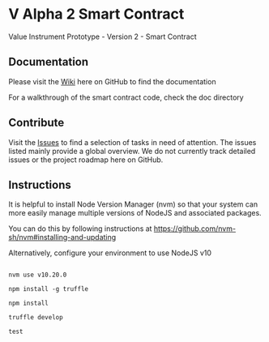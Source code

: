 # V Alpha 2 Smart Contract
Value Instrument Prototype - Version 2 - Smart Contract

## Documentation

Please visit the [Wiki](https://github.com/valueinstrument/v-alpha-2/wiki) here on GitHub to find the documentation

For a walkthrough of the smart contract code, check the doc directory

## Contribute

Visit the [Issues](https://github.com/valueinstrument/v-alpha-2/issues) to find a selection of tasks in need of attention. The issues listed mainly provide a global overview. We do not currently track detailed issues or the project roadmap here on GitHub.

## Instructions

It is helpful to install Node Version Manager (nvm) so that your system can more easily manage multiple versions of NodeJS and associated packages.

You can do this by following instructions at https://github.com/nvm-sh/nvm#installing-and-updating

Alternatively, configure your environment to use NodeJS v10

```nvm install v10.20.0

nvm use v10.20.0

npm install -g truffle

npm install

truffle develop

test
```
